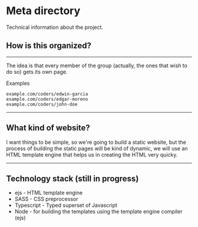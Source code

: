 # Meta directory

Technical information about the project.

## How is this organized?

---

The idea is that every member of the group (actually, the ones that wish to do so) gets its own page.

Examples

```
example.com/coders/edwin-garcia
example.com/coders/edgar-moreno
example.com/coders/john-doe
```

---

## What kind of website?

I want things to be simple, so we're going to build a static website, but the process of building the
static pages will be kind of dynamic, we will use an HTML template engine that helps us in creating the HTML
very quicky.

---

## Technology stack (still in progress)

- ejs - HTML template engine
- SASS - CSS preprocessor
- Typescript - Typed superset of Javascript
- Node - for building the templates using the template engine compiler (ejs)
